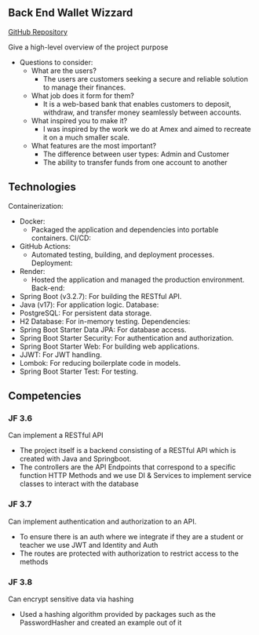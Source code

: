 ## Back End Wallet Wizzard

[GitHub Repository](https://github.com/Back-end-Project/Bank-Project)


Give a high-level overview of the project purpose
- Questions to consider:
    - What are the users?
      - The users are customers seeking a secure and reliable solution to manage their finances.
    - What job does it form for them?
      - It is a web-based bank that enables customers to deposit, withdraw, and transfer money seamlessly between accounts.
    - What inspired you to make it?
      - I was inspired by the work we do at Amex and aimed to recreate it on a much smaller scale.
    - What features are the most important?
      - The difference between user types: Admin and Customer
      - The ability to transfer funds from one account to another

## Technologies
Containerization:
* Docker:
    * Packaged the application and dependencies into portable containers.
CI/CD:
* GitHub Actions:
    * Automated testing, building, and deployment processes.
Deployment:
* Render:
    * Hosted the application and managed the production environment.
Back-end:
* Spring Boot (v3.2.7): For building the RESTful API.
* Java (v17): For application logic.
Database:
* PostgreSQL: For persistent data storage.
* H2 Database: For in-memory testing.
Dependencies:
* Spring Boot Starter Data JPA: For database access.
* Spring Boot Starter Security: For authentication and authorization.
* Spring Boot Starter Web: For building web applications.
* JJWT: For JWT handling.
* Lombok: For reducing boilerplate code in models.
* Spring Boot Starter Test: For testing.


## Competencies
### JF 3.6
Can implement a RESTful API
* The project itself is a backend consisting of a RESTful API which is created with Java and Springboot.
* The controllers are the API Endpoints that correspond to a specific function HTTP Methods and we use DI & Services to implement service classes to interact with the database

### JF 3.7
Can implement authentication and authorization to an API.
* To ensure there is an auth where we integrate if they are a student or teacher we use JWT and Identity and Auth 
* The routes are protected with authorization to restrict access to the methods

### JF 3.8
Can encrypt sensitive data via hashing
* Used a hashing algorithm provided by packages such as the PasswordHasher and created an example out of it
